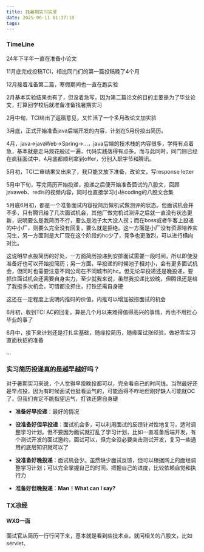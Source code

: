 ```yaml
---
title: 找暑期实习实录
date: 2025-06-11 01:37:18
tags:
---
```



### TimeLine

24年下半年一直在准备小论文

11月底完成投稿TCI，相比同门们的第一篇投稿晚了4个月

12月接着准备第二篇，寒假期间也一直在跑实验

2月基本实验结果也有了，但没着急写，因为第二篇论文的目的主要是为了毕业论文，打算回学校后就准备准备找暑期实习

2月中旬，TCI给出了返稿意见，又忙活了一个多月改论文加实验

3月底，正式开始准备java后端开发的内容，计划在5月份投出简历。

4月，java->javaWeb->Spring->...，java后端的技术栈的内容很多，学得有点着急，基本就是走马观花般过一遍，代码实践落得有点多。而与此同时，同门则已经在疯狂面试中，4月底都顺利拿到offer，分别入职字节和腾讯。

5月初，TCI二审结果又出来了，我只能又放下准备，改论文，写response letter

5月中下旬，写完简历开始投递，投递之后便开始准备面试的八股文，回顾javaweb、redis的视频内容，同时也直接学习小林coding的八股文合集

5月底6月初，都是一个准备面试内容投简历做机试做测评的状态。但面试机会并不多，只有腾讯给了几次面试机会，其他厂做完机试测评之后就一直没有状态更新，说明要么是我简历不行，要么是池子太大没人捞；而在boss或者牛客上投递的中小厂，则要么完全没有回复，要么就是拒绝。这一方面是小厂没有资源培养实习生，另一方面则是大厂现在这个阶段的hc少了，竞争也更激烈，可以进行横向对比。

这说明早点投简历的好处，一方面简历投递到安排面试需要一段时间，所以即使没准备好也可以开始投简历；另一方面，早投递的时候池子相对小，会有更多面试机会，但同时也需要注意不同公司在不同城市的hc。但无论早投递还是晚投递，要抓住面试机会还需要自身实力，至少就我来说，虽然我投递比较晚，但腾讯还是给了我挺多次机会，可惜都没抓住，打铁还需自身硬

这还在一定程度上说明内推码的价值，内推可以增加被捞面试的机会

6月初，收到TCI AC的回复，算是几个月以来难得值得高兴的事情，再也不用担心毕业的事了

6月中，接下来计划还是打扎实基础，随缘投简历，随缘面试涨经验，做好零实习直面秋招的准备

...

### 实习简历投递真的是越早越好吗？

对于暑期实习来说，个人觉得早投晚投都可以，完全看自己的时间线。当然最好还是早点投，因为有时候面试也挺看运气的，可能面得不咋地但刚好缺人可能就OC了，但我们肯定不能指望运气，打铁还需自身硬

- **准备好早投递**：最好的情况

- **没准备好但早投递**：面试机会多，可以利用面试的反馈针对性地复习，适时调整学习计划。但不要因为面试就打乱了学习计划，比如一直准备后端开发，有个测试开发的面试邀约，面试可以，但完全没必要突击测试开发，复习一些通用的底层知识就可以了

- **没准备好晚投递**：面试机会少。虽然缺少面试反馈，但可以根据网上的面经调整学习计划；可以完全掌握自己的时间，把握自己的进度，比较依赖自觉和执行力

- **准备好但晚投递**：**Man！What can I say?**

### TX凉经

#### WXG一面
面试官从简历一行行问下来，基本就是看到些技术点，就问相关的八股文，比如servlet、